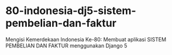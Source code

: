 # 80-indonesia-dj5-sistem-pembelian-dan-faktur
Mengisi Kemerdekaan Indonesia Ke-80: Membuat aplikasi SISTEM PEMBELIAN DAN FAKTUR menggunakan Django 5
